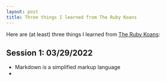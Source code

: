 ```yaml
---
layout: post
title: Three things I learned from The Ruby Koans
---
```


Here are (at least) three things I learned from [The Ruby Koans](http://rubykoans.com/):

## Session 1: 03/29/2022

- Markdown is a simplified markup language
- 
